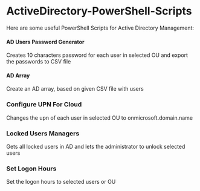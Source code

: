 # ActiveDirectory-PowerShell-Scripts
Here are some useful PowerShell Scripts for Active Directory Management:

#### AD Users Password Generator
Creates 10 characters password for each user in selected OU and export the passwords to CSV file
   
#### AD Array
Create an AD array, based on given CSV file with users

### Configure UPN For Cloud
Changes the upn of each user in selected OU to onmicrosoft.domain.name

### Locked Users Managers
Gets all locked users in AD and lets the administrator to unlock selected users 

### Set Logon Hours
Set the logon hours to selected users or OU
